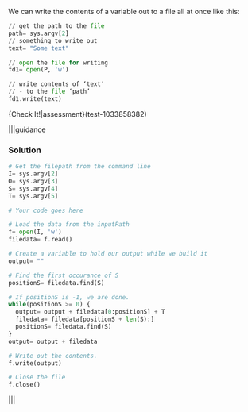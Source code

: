 We can write the contents of a variable out to a file all at once like this:

```python
// get the path to the file
path= sys.argv[2]      
// something to write out
text= "Some text"       

// open the file for writing
fd1= open(P, 'w')

// write contents of ‘text’
// - to the file ‘path’
fd1.write(text)
```


{Check It!|assessment}(test-1033858382)



|||guidance
### Solution
```python
# Get the filepath from the command line
I= sys.argv[2] 
O= sys.argv[3] 
S= sys.argv[4]
T= sys.argv[5]

# Your code goes here

# Load the data from the inputPath
f= open(I, 'w')
filedata= f.read()

# Create a variable to hold our output while we build it
output= ""

# Find the first occurance of S
positionS= filedata.find(S)

# If positionS is -1, we are done.
while(positionS >= 0) {
  output= output + filedata[0:positionS] + T
  filedata= filedata[positionS + len(S):]
  positionS= filedata.find(S)
}
output= output + filedata

# Write out the contents.
f.write(output)

# Close the file
f.close()
```
|||